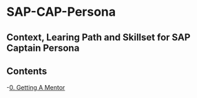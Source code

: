 # SAP-CAP-Persona

## Context, Learing Path and Skillset for SAP Captain Persona

## Contents

-[0. Getting A Mentor]()